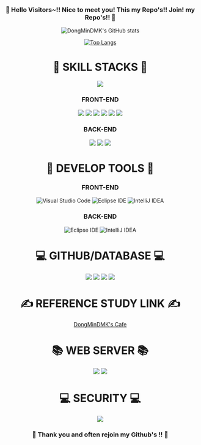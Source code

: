 <div align=center>
  
### 👋  Hello Visitors~!! Nice to meet you! This my Repo's!! Join! my Repo's!! 👋

</div>

<!--
**DongMinDMK/DongMinDMK** is a ✨ _special_ ✨ repository because its `README.md` (this file) appears on your GitHub profile.

Here are some ideas to get you started:

- 🔭 I’m currently working on ...
- 🌱 I’m currently learning ...
- 👯 I’m looking to collaborate on ...
- 🤔 I’m looking for help with ...
- 💬 Ask me about ...
- 📫 How to reach me: ...
- 😄 Pronouns: ...
- ⚡ Fun fact: ...
-->
<div align=center>

![DongMinDMK's GitHub stats](https://github-readme-stats.vercel.app/api?username=DongMinDMK&show_icons=true&theme=radical)

[![Top Langs](https://github-readme-stats.vercel.app/api/top-langs/?username=DongMinDMK&layout=compact)](https://github.com/delay-100/github-readme-stats)

</div>




<div align=center><h1>📝 SKILL STACKS 📝</h1></div>

<div align=center>

<img src="https://img.shields.io/badge/C-A8B9CC?style=for-the-badge&logo=C&logoColor=white">

<div align=center><h3>FRONT-END</h3></div>

<div align=center>

<img src="https://img.shields.io/badge/HTML5-E34F26?style=for-the-badge&logo=HTML5&logoColor=white"> <img src="https://img.shields.io/badge/CSS3-1572B6?style=for-the-badge&logo=CSS3&logoColor=white"> <img src="https://img.shields.io/badge/javascript-F7DF1E?style=for-the-badge&logo=javascript&logoColor=white"> <img src="https://img.shields.io/badge/react-61DAFB?style=for-the-badge&logo=react&logoColor=white"> <img src="https://img.shields.io/badge/node.js-5FA04E?style=for-the-badge&logo=node.js&logoColor=white"> <img src="https://img.shields.io/badge/redux-764ABC?style=for-the-badge&logo=redux&logoColor=white">

</div>

<div align=center><h3>BACK-END</h3></div>

<div align=center>
  
<img src="https://img.shields.io/badge/java-007396?style=for-the-badge&logo=java&logoColor=white"> <img src="https://img.shields.io/badge/spring-6DB33F?style=for-the-badge&logo=spring&logoColor=white">  <img src="https://img.shields.io/badge/Spring Boot-6DB33F?style=for-the-badge&logo=springboot&logoColor=white">

</div>
  
</div>

<div align=center><h1>📓 DEVELOP TOOLS 📓</h1></div>

<div align=center><h3>FRONT-END</h3></div>

<div align=center>

![Visual Studio Code](https://img.shields.io/badge/Visual%20Studio%20Code-007ACC.svg?&style=for-the-badge&logo=Visual%20Studio%20Code&logoColor=white) ![Eclipse IDE](https://img.shields.io/badge/Eclipse%20IDE-2C2255.svg?&style=for-the-badge&logo=Eclipse%20IDE&logoColor=white) ![IntelliJ IDEA](https://img.shields.io/badge/IntelliJ%20IDEA-000000.svg?&style=for-the-badge&logo=IntelliJ%20IDEA&logoColor=white)

</div>

<div align=center><h3> BACK-END </h3></div>

<div align=center>
  
![Eclipse IDE](https://img.shields.io/badge/Eclipse%20IDE-2C2255.svg?&style=for-the-badge&logo=Eclipse%20IDE&logoColor=white) 
![IntelliJ IDEA](https://img.shields.io/badge/IntelliJ%20IDEA-000000.svg?&style=for-the-badge&logo=IntelliJ%20IDEA&logoColor=white)

</div>

<div align=center><h1>💻 GITHUB/DATABASE 💻</h1></div>

<div align=center>

<img src="https://img.shields.io/badge/git-F05032?style=for-the-badge&logo=git&logoColor=white"> <img src="https://img.shields.io/badge/github-181717?style=for-the-badge&logo=github&logoColor=white"> <img src="https://img.shields.io/badge/Oracle-F80000?style=for-the-badge&logo=Oracle&logoColor=white"> <img src="https://img.shields.io/badge/mysql-4479A1?style=for-the-badge&logo=mysql&logoColor=white">  

<div align=center><h1>✍ REFERENCE STUDY LINK ✍</h1></div>

[DongMinDMK's Cafe](https://cafe.naver.com/dmk0908)
  
</div>

<div align=center>

<div align=center><h1>📚 WEB SERVER 📚</h1></div>

<img src="https://img.shields.io/badge/Apache%20Tomcat-F8DC75?style=for-the-badge&logo=Apache%20Tomcat&logoColor=white">  <img src="https://img.shields.io/badge/express-000000?style=for-the-badge&logo=express&logoColor=white">

</div>

<div align=center><h1>💻 SECURITY 💻</h1></div>

<div align=center>

<img src="https://img.shields.io/badge/spring%20security-6DB33F?style=for-the-badge&logo=spring%20security&logoColor=white">

</div>


<div align=center>
  
### 👋 Thank you and often rejoin my Github's !!  👋

</div>





